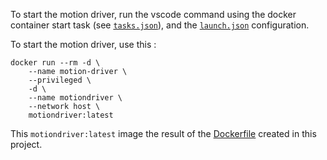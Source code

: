 To start the motion driver, run the vscode command using the docker container start task (see [`tasks.json`](./.vscode/tasks.json)), and the [`launch.json`](./.vscode/launch.json) configuration.

To start the motion driver, use this :
```
docker run --rm -d \
    --name motion-driver \
    --privileged \
    -d \
    --name motiondriver \
    --network host \
    motiondriver:latest
```

This `motiondriver:latest` image the result of the [Dockerfile](./docker/Dockerfile) created in this project.
